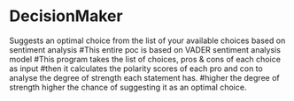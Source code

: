 # DecisionMaker
Suggests an optimal choice from the list of your available choices based on sentiment analysis
#This entire poc is based on VADER sentiment analysis model
#This program takes the list of choices, pros & cons of each choice as input
#then it calculates the polarity scores of each pro and con to analyse the degree of strength each statement has.
#higher the degree of strength higher the chance of suggesting it as an optimal choice.
